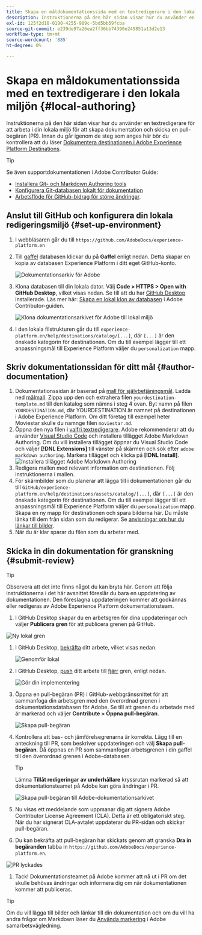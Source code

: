 ```yaml
---
title: Skapa en måldokumentationssida med en textredigerare i den lokala miljön
description: Instruktionerna på den här sidan visar hur du använder en textredigerare för att arbeta i din lokala miljö för att skapa en dokumentationssida för ditt Experience Platform-mål och skicka den för granskning.
exl-id: 125f2d10-0190-4255-909c-5bd5bb59fcba
source-git-commit: e239de97a26ea2ff36bb74390e249851a13d2e13
workflow-type: tm+mt
source-wordcount: '885'
ht-degree: 0%

---
```


# Skapa en måldokumentationssida med en textredigerare i den lokala miljön {#local-authoring}

Instruktionerna på den här sidan visar hur du använder en textredigerare för att arbeta i din lokala miljö för att skapa dokumentation och skicka en pull-begäran (PR). Innan du går igenom de steg som anges här bör du kontrollera att du läser [Dokumentera destinationen i Adobe Experience Platform Destinations](./documentation-instructions.md).

>[!TIP]
>
>Se även supportdokumentationen i Adobe Contributor Guide:
>* [Installera Git- och Markdown Authoring tools](https://experienceleague.adobe.com/docs/contributor/contributor-guide/setup/install-tools.html?lang=en)
>* [Konfigurera Git-databasen lokalt för dokumentation](https://experienceleague.adobe.com/docs/contributor/contributor-guide/setup/local-repo.html?lang=en)
>* [Arbetsflöde för GitHub-bidrag för större ändringar](https://experienceleague.adobe.com/docs/contributor/contributor-guide/setup/full-workflow.html?lang=en).


## Anslut till GitHub och konfigurera din lokala redigeringsmiljö {#set-up-environment}

1. I webbläsaren går du till `https://github.com/AdobeDocs/experience-platform.en`
2. Till [gaffel](https://experienceleague.adobe.com/docs/contributor/contributor-guide/setup/local-repo.html?lang=en#fork-the-repository) databasen klickar du på **Gaffel** enligt nedan. Detta skapar en kopia av databasen Experience Platform i ditt eget GitHub-konto.

   ![Dokumentationsarkiv för Adobe](../assets/docs-framework/ssd-fork-repository.gif)

3. Klona databasen till din lokala dator. Välj **Code > HTTPS > Open with GitHub Desktop**, vilket visas nedan. Se till att du har [GitHub Desktop](https://desktop.github.com/) installerade. Läs mer här: [Skapa en lokal klon av databasen](https://experienceleague.adobe.com/docs/contributor/contributor-guide/setup/local-repo.html?lang=en#create-a-local-clone-of-the-repository) i Adobe Contributor-guiden.

   ![Klona dokumentationsarkivet för Adobe till lokal miljö](../assets/docs-framework/clone-local.png)

4. I den lokala filstrukturen går du till `experience-platform.en/help/destinations/catalog/[...]`, där `[...]` är den önskade kategorin för destinationen. Om du till exempel lägger till ett anpassningsmål till Experience Platform väljer du `personalization` mapp.

## Skriv dokumentationssidan för ditt mål {#author-documentation}

1. Dokumentationssidan är baserad på [mall för självbetjäningsmål](../docs-framework/self-service-template.md). Ladda ned [målmall](../assets/docs-framework/yourdestination-template.zip). Zippa upp den och extrahera filen `yourdestination-template.md` till den katalog som nämns i steg 4 ovan.  Byt namn på filen `YOURDESTINATION.md`, där YOURDESTINATION är namnet på destinationen i Adobe Experience Platform. Om ditt företag till exempel heter Moviestar skulle du namnge filen `moviestar.md`.
2. Öppna den nya filen i [valfri textredigerare](https://experienceleague.adobe.com/docs/contributor/contributor-guide/setup/install-tools.html?lang=en#understand-markdown-editors). Adobe rekommenderar att du använder [Visual Studio Code](https://code.visualstudio.com/) och installera tillägget Adobe Markdown Authoring. Om du vill installera tillägget öppnar du Visual Studio Code och väljer **[!DNL Extensions]** till vänster på skärmen och sök efter `adobe markdown authoring`. Markera tillägget och klicka på **[!DNL Install]**.
   ![Installera tillägget Adobe Markdown Authoring](../assets/docs-framework/install-adobe-markdown-extension.gif)
3. Redigera mallen med relevant information om destinationen. Följ instruktionerna i mallen.
4. För skärmbilder som du planerar att lägga till i dokumentationen går du till `GitHub/experience-platform.en/help/destinations/assets/catalog/[...]`, där `[...]` är den önskade kategorin för destinationen. Om du till exempel lägger till ett anpassningsmål till Experience Platform väljer du `personalization` mapp. Skapa en ny mapp för destinationen och spara bilderna här. Du måste länka till dem från sidan som du redigerar. Se [anvisningar om hur du länkar till bilder](https://experienceleague.adobe.com/docs/contributor/contributor-guide/writing-essentials/linking.html?lang=en#link-to-images).
5. När du är klar sparar du filen som du arbetar med.

## Skicka in din dokumentation för granskning {#submit-review}

>[!TIP]
>
>Observera att det inte finns något du kan bryta här. Genom att följa instruktionerna i det här avsnittet föreslår du bara en uppdatering av dokumentationen. Den föreslagna uppdateringen kommer att godkännas eller redigeras av Adobe Experience Platform dokumentationsteam.

1. I GitHub Desktop skapar du en arbetsgren för dina uppdateringar och väljer **Publicera gren** för att publicera grenen på GitHub.

![Ny lokal gren](../assets/docs-framework/new-branch-local.gif)

1. I GitHub Desktop, [bekräfta](https://docs.github.com/en/free-pro-team@latest/github/getting-started-with-github/github-glossary#commit) ditt arbete, vilket visas nedan.

   ![Genomför lokal](../assets/docs-framework/commit-local.png)

1. I GitHub Desktop, [push](https://docs.github.com/en/free-pro-team@latest/github/getting-started-with-github/github-glossary#push) ditt arbete till [fjärr](https://docs.github.com/en/free-pro-team@latest/github/getting-started-with-github/github-glossary#remote) gren, enligt nedan.

   ![Gör din implementering](../assets/docs-framework/push-local-to-remote.png)

1. Öppna en pull-begäran (PR) i GitHub-webbgränssnittet för att sammanfoga din arbetsgren med den överordnad grenen i dokumentationsdatabasen för Adobe. Se till att grenen du arbetade med är markerad och väljer **Contribute > Öppna pull-begäran**.

   ![Skapa pull-begäran](../assets/docs-framework/ssd-create-pull-request-1.gif)

1. Kontrollera att bas- och jämförelsegrenarna är korrekta. Lägg till en anteckning till PR, som beskriver uppdateringen och välj **Skapa pull-begäran**. Då öppnas en PR som sammanfogar arbetsgrenen i din gaffel till den överordnad grenen i Adobe-databasen.
   >[!TIP]
   >
   >Lämna **Tillåt redigeringar av underhållare** kryssrutan markerad så att dokumentationsteamet på Adobe kan göra ändringar i PR.

   ![Skapa pull-begäran till Adobe-dokumentationsarkivet](../assets/docs-framework/ssd-create-pull-request-2.png)

1. Nu visas ett meddelande som uppmanar dig att signera Adobe Contributor License Agreement (CLA). Detta är ett obligatoriskt steg. När du har signerat CLA-avtalet uppdaterar du PR-sidan och skickar pull-begäran.

1. Du kan bekräfta att pull-begäran har skickats genom att granska **Dra in begäranden** tabba in `https://github.com/AdobeDocs/experience-platform.en`.

![PR lyckades](../assets/docs-framework/ssd-pr-successful.png)

1. Tack! Dokumentationsteamet på Adobe kommer att nå ut i PR om det skulle behövas ändringar och informera dig om när dokumentationen kommer att publiceras.

>[!TIP]
>
>Om du vill lägga till bilder och länkar till din dokumentation och om du vill ha andra frågor om Markdown läser du [Använda markering](https://experienceleague.adobe.com/docs/contributor/contributor-guide/writing-essentials/markdown.html?lang=en) i Adobe samarbetsvägledning.
